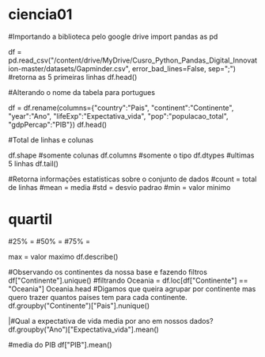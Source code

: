 # ciencia01
#Importando a biblioteca pelo google drive
import pandas as pd

df = pd.read_csv("/content/drive/MyDrive/Cusro_Python_Pandas_Digital_Innovation-master/datasets/Gapminder.csv", error_bad_lines=False, sep=";")
#retorna as 5 primeiras linhas
df.head()

#Alterando o nome da tabela para portugues

df = df.rename(columns={"country":"Pais", "continent":"Continente", "year":"Ano", "lifeExp":"Expectativa_vida", "pop":"populacao_total", "gdpPercap":"PIB"})
df.head()

#Total de linhas e colunas

df.shape
#somente colunas
df.columns
#somente o tipo
df.dtypes
#ultimas 5 linhas
df.tail()

#Retorna informações estatisticas sobre o conjunto de dados
#count = total de linhas
#mean = media
#std = desvio padrao
#min = valor minimo
#  quartil
#25% =
#50% =
#75% = 

max = valor maximo
df.describe()

#Observando os continentes da nossa base e fazendo filtros
df["Continente"].unique()
#filtrando
Oceania = df.loc[df["Continente"] == "Oceania"]
Oceania.head
#Digamos que queira agrupar por continente mas quero trazer quantos paises tem para cada continente.
df.groupby("Continente")["Pais"].nunique()

|#Qual a expectativa de vida media por ano em nossos dados?
df.groupby("Ano")["Expectativa_vida"].mean()

#media do PIB
df["PIB"].mean()


